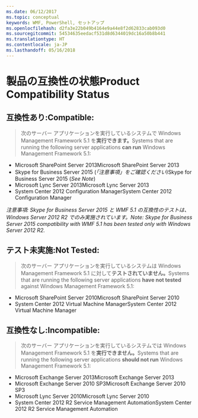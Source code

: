 ```yaml
---
ms.date: 06/12/2017
ms.topic: conceptual
keywords: WMF, PowerShell, セットアップ
ms.openlocfilehash: d2fa3e22b049b4164e9a44e8f2d62833cab093d0
ms.sourcegitcommit: 54534635eedacf531d8d6344019dc16a50b8b441
ms.translationtype: HT
ms.contentlocale: ja-JP
ms.lasthandoff: 05/16/2018
---
```

# <a name="product-compatibility-status"></a><span data-ttu-id="4db32-102">製品の互換性の状態</span><span class="sxs-lookup"><span data-stu-id="4db32-102">Product Compatibility Status</span></span>

## <a name="compatible"></a><span data-ttu-id="4db32-103">互換性あり:</span><span class="sxs-lookup"><span data-stu-id="4db32-103">Compatible:</span></span>
> <span data-ttu-id="4db32-104">次のサーバー アプリケーションを実行しているシステムで Windows Management Framework 5.1 を**実行できます。**</span><span class="sxs-lookup"><span data-stu-id="4db32-104">Systems that are running the following server applications **can run** Windows Management Framework 5.1:</span></span>

- <span data-ttu-id="4db32-105">Microsoft SharePoint Server 2013</span><span class="sxs-lookup"><span data-stu-id="4db32-105">Microsoft SharePoint Server 2013</span></span>
- <span data-ttu-id="4db32-106">Skype for Business Server 2015 (_「注意事項」をご確認ください_)</span><span class="sxs-lookup"><span data-stu-id="4db32-106">Skype for Business Server 2015 (_See Note_)</span></span>
- <span data-ttu-id="4db32-107">Microsoft Lync Server 2013</span><span class="sxs-lookup"><span data-stu-id="4db32-107">Microsoft Lync Server 2013</span></span>
- <span data-ttu-id="4db32-108">System Center 2012 Configuration Manager</span><span class="sxs-lookup"><span data-stu-id="4db32-108">System Center 2012 Configuration Manager</span></span>

<span data-ttu-id="4db32-109">_注意事項: Skype for Business Server 2015 と WMF 5.1 の互換性のテストは、Windows Server 2012 R2 でのみ実施されています。_</span><span class="sxs-lookup"><span data-stu-id="4db32-109">_Note: Skype for Business Server 2015 compatibility with WMF 5.1 has been tested only with Windows Server 2012 R2._</span></span>

## <a name="not-tested"></a><span data-ttu-id="4db32-110">テスト未実施:</span><span class="sxs-lookup"><span data-stu-id="4db32-110">Not Tested:</span></span>
> <span data-ttu-id="4db32-111">次のサーバー アプリケーションを実行しているシステムは Windows Management Framework 5.1 に対して**テストされていません。**</span><span class="sxs-lookup"><span data-stu-id="4db32-111">Systems that are running the following server applications **have not tested** against Windows Management Framework 5.1:</span></span>

- <span data-ttu-id="4db32-112">Microsoft SharePoint Server 2010</span><span class="sxs-lookup"><span data-stu-id="4db32-112">Microsoft SharePoint Server 2010</span></span>
- <span data-ttu-id="4db32-113">System Center 2012 Virtual Machine Manager</span><span class="sxs-lookup"><span data-stu-id="4db32-113">System Center 2012 Virtual Machine Manager</span></span>

## <a name="incompatible"></a><span data-ttu-id="4db32-114">互換性なし:</span><span class="sxs-lookup"><span data-stu-id="4db32-114">Incompatible:</span></span>
> <span data-ttu-id="4db32-115">次のサーバー アプリケーションを実行しているシステムでは Windows Management Framework 5.1 を**実行できません。**</span><span class="sxs-lookup"><span data-stu-id="4db32-115">Systems that are running the following server applications **should not run** Windows Management Framework 5.1:</span></span>

- <span data-ttu-id="4db32-116">Microsoft Exchange Server 2013</span><span class="sxs-lookup"><span data-stu-id="4db32-116">Microsoft Exchange Server 2013</span></span>
- <span data-ttu-id="4db32-117">Microsoft Exchange Server 2010 SP3</span><span class="sxs-lookup"><span data-stu-id="4db32-117">Microsoft Exchange Server 2010 SP3</span></span>
- <span data-ttu-id="4db32-118">Microsoft Lync Server 2010</span><span class="sxs-lookup"><span data-stu-id="4db32-118">Microsoft Lync Server 2010</span></span>
- <span data-ttu-id="4db32-119">System Center 2012 R2 Service Management Automation</span><span class="sxs-lookup"><span data-stu-id="4db32-119">System Center 2012 R2 Service Management Automation</span></span>

